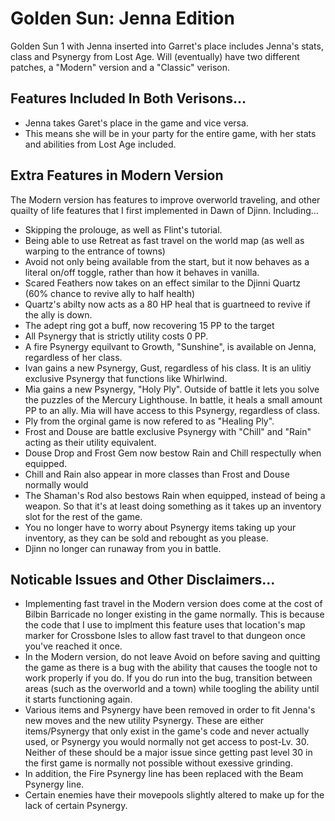 # Golden Sun: Jenna Edition
Golden Sun 1 with Jenna inserted into Garret's place includes Jenna's stats, class and Psynergy from Lost Age. Will (eventually) have two different patches, a "Modern" version and a "Classic" verison.

## Features Included In Both Verisons...
- Jenna takes Garet's place in the game and vice versa.  
- This means she will be in your party for the entire game, with her stats and abilities from Lost Age included.


## Extra Features in Modern Version
The Modern version has features to improve overworld traveling, and other quailty of life features that I first implemented in Dawn of Djinn.  Including...
- Skipping the prolouge, as well as Flint's tutorial.
- Being able to use Retreat as fast travel on the world map (as well as warping to the entrance of towns)
- Avoid not only being available from the start, but it now behaves as a literal on/off toggle, rather than how it behaves in vanilla.
- Scared Feathers now takes on an effect similar to the Djinni Quartz (60% chance to revive ally to half health)
- Quartz's abilty now acts as a 80 HP heal that is guartneed to revive if the ally is down.
- The adept ring got a buff, now recovering 15 PP to the target
- All Psynergy that is strictly utility costs 0 PP.
- A fire Psynergy equilvant to Growth, "Sunshine", is available on Jenna, regardless of her class.
- Ivan gains a new Psynergy, Gust, regardless of his class. It is an ulitiy exclusive Psynergy that functions like Whirlwind.
- Mia gains a new Psynergy, "Holy Ply". Outside of battle it lets you solve the puzzles of the Mercury Lighthouse. In battle, it heals a small amount PP to an ally. Mia will have access to this Psynergy, regardless of class.
- Ply from the orginal game is now refered to as "Healing Ply".
- Frost and Douse are battle exclusive Psynergy with "Chill" and "Rain" acting as their utility equivalent.
- Douse Drop and Frost Gem now bestow Rain and Chill respectully when equipped.
- Chill and Rain also appear in more classes than Frost and Douse normally would
- The Shaman's Rod also bestows Rain when equipped, instead of being a weapon. So that it's at least doing something as it takes up an inventory slot for the rest of the game.
- You no longer have to worry about Psynergy items taking up your inventory, as they can be sold and rebought as you please.
- Djinn no longer can runaway from you in battle.

## Noticable Issues and Other Disclaimers...
- Implementing fast travel in the Modern version does come at the cost of Bilbin Barricade no longer existing in the game normally. This is because the code that I use to implment this feature uses that location's map marker for Crossbone Isles to allow fast travel to that dungeon once you've reached it once.
- In the Modern version, do not leave Avoid on before saving and quitting the game as there is a bug with the ability that causes the toogle not to work properly if you do.  If you do run into the bug, transition between areas (such as the overworld and a town) while toogling the ability until it starts functioning again.
- Various items and Psynergy have been removed in order to fit Jenna's new moves and the new utility Psynergy. These are either items/Psynergy that only exist in the game's code and never actually used, or Psynergy you would normally not get access to post-Lv. 30. Neither of these should be a major issue since getting past level 30 in the first game is normally not possible without exessive grinding.
- In addition, the Fire Psynergy line has been replaced with the Beam Psynergy line.
- Certain enemies have their movepools slightly altered to make up for the lack of certain Psynergy.
